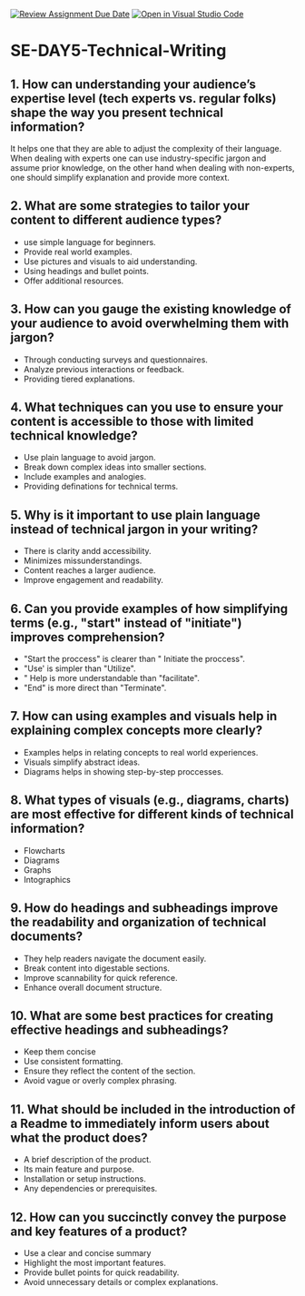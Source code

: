 [![Review Assignment Due Date](https://classroom.github.com/assets/deadline-readme-button-22041afd0340ce965d47ae6ef1cefeee28c7c493a6346c4f15d667ab976d596c.svg)](https://classroom.github.com/a/zsAR-pyY)
[![Open in Visual Studio Code](https://classroom.github.com/assets/open-in-vscode-2e0aaae1b6195c2367325f4f02e2d04e9abb55f0b24a779b69b11b9e10269abc.svg)](https://classroom.github.com/online_ide?assignment_repo_id=18853781&assignment_repo_type=AssignmentRepo)
# SE-DAY5-Technical-Writing
## 1. How can understanding your audience’s expertise level (tech experts vs. regular folks) shape the way you present technical information?
It helps one that they are able to adjust the complexity of their language. When dealing with experts one can use industry-specific jargon and assume prior knowledge, on the other hand when dealing with non-experts, one should simplify explanation and provide more context.  
## 2. What are some strategies to tailor your content to different audience types?
- use simple language for beginners.
- Provide real world examples.
- Use pictures and visuals to aid understanding.
- Using headings and bullet points.
- Offer additional resources.
## 3. How can you gauge the existing knowledge of your audience to avoid overwhelming them with jargon?
- Through conducting surveys and questionnaires.
- Analyze previous interactions or feedback.
- Providing tiered explanations.
## 4. What techniques can you use to ensure your content is accessible to those with limited technical knowledge?
- Use plain language to avoid jargon.
- Break down complex ideas into smaller sections.
- Include examples and analogies.
- Providing definations for technical terms.
## 5. Why is it important to use plain language instead of technical jargon in your writing?
- There is clarity andd accessibility.
- Minimizes missunderstandings.
- Content reaches a larger audience.
- Improve engagement and readability.
## 6. Can you provide examples of how simplifying terms (e.g., "start" instead of "initiate") improves comprehension?
- "Start the proccess" is clearer than " Initiate the proccess".
- "Use' is simpler than "Utilize".
- " Help is more understandable than "facilitate".
- "End" is more direct than "Terminate". 
## 7. How can using examples and visuals help in explaining complex concepts more clearly?
- Examples helps in relating concepts to real world experiences.
- Visuals simplify abstract ideas.
- Diagrams helps in showing step-by-step proccesses.
## 8. What types of visuals (e.g., diagrams, charts) are most effective for different kinds of technical information?
- Flowcharts
- Diagrams
- Graphs
- Intographics
## 9. How do headings and subheadings improve the readability and organization of technical documents?
- They help readers navigate the document easily.
- Break content into digestable sections.
- Improve scannability for quick reference.
- Enhance overall document structure.
## 10. What are some best practices for creating effective headings and subheadings?
- Keep them concise
- Use consistent formatting.
- Ensure they reflect the content of the section.
- Avoid vague or overly complex phrasing.
## 11. What should be included in the introduction of a Readme to immediately inform users about what the product does?
- A brief description of the product.
- Its main feature and purpose.
- Installation or setup instructions.
- Any dependencies or prerequisites.
## 12. How can you succinctly convey the purpose and key features of a product?
- Use a clear and concise summary
- Highlight the most important features.
- Provide bullet points for quick readability.
- Avoid unnecessary details or complex explanations.
  
